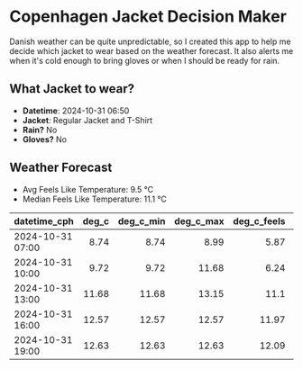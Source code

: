 
# Copenhagen Jacket Decision Maker

Danish weather can be quite unpredictable, so I created this app to help me decide which jacket to wear based on the weather forecast. 
It also alerts me when it's cold enough to bring gloves or when I should be ready for rain.

## What Jacket to wear?

- **Datetime**: 2024-10-31 06:50
- **Jacket**: Regular Jacket and T-Shirt
- **Rain?** No
- **Gloves?** No

## Weather Forecast
- Avg Feels Like Temperature: 9.5 °C
- Median Feels Like Temperature: 11.1 °C

| datetime_cph     |   deg_c |   deg_c_min |   deg_c_max |   deg_c_feels | weather   | wind   | rain   |
|:-----------------|--------:|------------:|------------:|--------------:|:----------|:-------|:-------|
| 2024-10-31 07:00 |    8.74 |        8.74 |        8.99 |          5.87 | Clouds    | High   | None   |
| 2024-10-31 10:00 |    9.72 |        9.72 |       11.68 |          6.24 | Clouds    | High   | None   |
| 2024-10-31 13:00 |   11.68 |       11.68 |       13.15 |         11.1  | Clouds    | High   | None   |
| 2024-10-31 16:00 |   12.57 |       12.57 |       12.57 |         11.97 | Clouds    | High   | None   |
| 2024-10-31 19:00 |   12.63 |       12.63 |       12.63 |         12.09 | Clouds    | High   | None   |
        